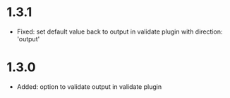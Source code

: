 # 1.3.1
* Fixed: set default value back to output in validate plugin with direction: 'output'

# 1.3.0
* Added: option to validate output in validate plugin